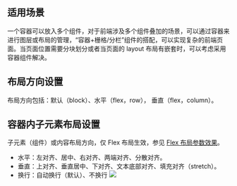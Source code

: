 ## 适用场景
一个容器可以放入多个组件，对于前端涉及多个组件叠加的场景，可以通过容器来进行图层或布局的管理，“容器+栅格/分栏”组件的搭配，可以实现复杂的前端页面。当页面位置需要分块划分或者当页面的 layout 布局有嵌套时，可以考虑采用容器组件解决。




## 布局方向设置
布局方向包括：默认（block）、水平（flex，row）， 垂直（flex，column）。

## 容器内子元素布局设置
子元素（组件）或内容布局方向，仅 Flex 布局生效，参见 [Flex 布局参数效果](http://www.ruanyifeng.com/blog/2015/07/flex-grammar.html )。
- 水平：左对齐、居中、右对齐、两端对齐、分散对齐。
- 垂直：上对齐、垂直居中、下对齐、文本底部对齐、填充对齐（stretch）。
- 换行：自动换行（默认）、不换行
![](https://main.qcloudimg.com/raw/f67eb0211bbe34c43a9d0f434c98c485.png) 


